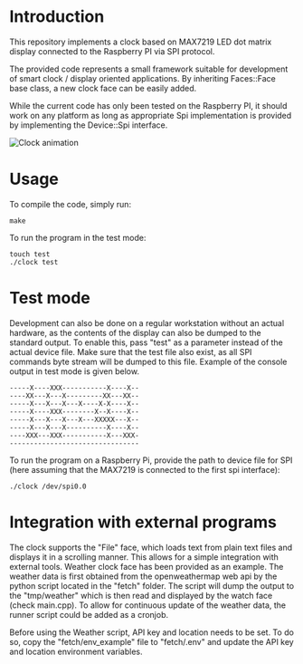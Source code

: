 # Introduction

This repository implements a clock based on MAX7219 LED dot matrix display
connected to the Raspberry PI via SPI protocol.

The provided code represents a small framework suitable for development of
smart clock / display oriented applications. By inheriting Faces::Face base
class, a new clock face can be easily added.

While the current code has only been tested on the Raspberry PI, it should
work on any platform as long as appropriate Spi implementation is provided by
implementing the Device::Spi interface.

![Clock animation](https://raw.githubusercontent.com/wiki/irajkovic/dotclock/images/raspberry-pi-clock.gif "Clock animation")

# Usage

To compile the code, simply run:
```
make
```
To run the program in the test mode:
```
touch test
./clock test
```

# Test mode

Development can also be done on a regular workstation without an actual
hardware, as the contents of the display can also be dumped to the standard
output. To enable this, pass "test" as a parameter instead of the actual
device file. Make sure that the test file also exist, as all SPI commands
byte stream will be dumped to this file.
Example of the console output in test mode is given below.

```
-----X----XXX-----------X----X--
----XX---X---X---------XX---XX--
-----X---X---X---X----X-X----X--
-----X----XXX--------X--X----X--
-----X---X---X---X---XXXXX---X--
-----X---X---X----------X----X--
----XXX---XXX-----------X---XXX-
--------------------------------
```

To run the program on a Raspberry Pi, provide the path to device file for
SPI (here assuming that the MAX7219 is connected to the first spi interface):
```
./clock /dev/spi0.0
```
# Integration with external programs

The clock supports the "File" face, which loads text from plain text files and
displays it in a scrolling manner. This allows for a simple integration with
external tools. Weather clock face has been provided as an example. The weather
data is first obtained from the openweathermap web api by the python script
located in the "fetch" folder. The script will dump the output to the
"tmp/weather" which is then read and displayed by the watch face
(check main.cpp). To allow for continuous update of the weather data, the
runner script could be added as a cronjob.

Before using the Weather script, API key and location needs to be set. To do
so, copy the "fetch/env_example" file to "fetch/.env" and update the API key
and location environment variables.
